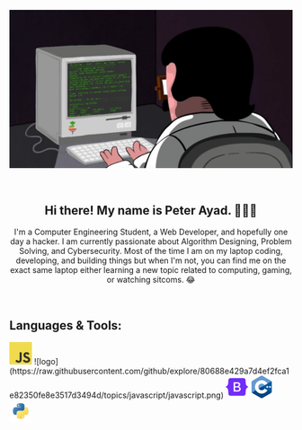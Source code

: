 ![Header](https://raw.githubusercontent.com/PeterAyad/PeterAyad/main/programming.gif)

</br>

<h2 align="center">Hi there! My name is Peter Ayad. 👋🏻🤓</h2>
<p align="center"> I'm a Computer Engineering Student, a Web Developer, and hopefully one day a hacker. 
I am currently passionate about Algorithm Designing, Problem Solving, and Cybersecurity.
Most of the time I am on my laptop coding, developing, and building things but when I'm not, you can find me on the exact same laptop either learning a new topic related to computing, gaming, or watching sitcoms. 😂</p>

</br>

## Languages & Tools:
<div align="left">

<img style="margin-right:20" height="40" src="https://raw.githubusercontent.com/github/explore/80688e429a7d4ef2fca1e82350fe8e3517d3494d/topics/javascript/javascript.png">
![logo](https://raw.githubusercontent.com/github/explore/80688e429a7d4ef2fca1e82350fe8e3517d3494d/topics/javascript/javascript.png)
<img src="https://raw.githubusercontent.com/devicons/devicon/master/icons/bootstrap/bootstrap-plain.svg" alt="bootstrap" height="40" />
<img height="40" src="https://raw.githubusercontent.com/github/explore/80688e429a7d4ef2fca1e82350fe8e3517d3494d/topics/cpp/cpp.png">
<img height="40" src="https://raw.githubusercontent.com/github/explore/80688e429a7d4ef2fca1e82350fe8e3517d3494d/topics/python/python.png">

</div>
